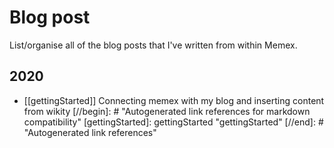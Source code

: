 # Blog post 

List/organise all of the blog posts that I've written from within Memex.

## 2020

- [[gettingStarted]]
    Connecting memex with my blog and inserting content from wikity
[//begin]: # "Autogenerated link references for markdown compatibility"
[gettingStarted]: gettingStarted "gettingStarted"
[//end]: # "Autogenerated link references"